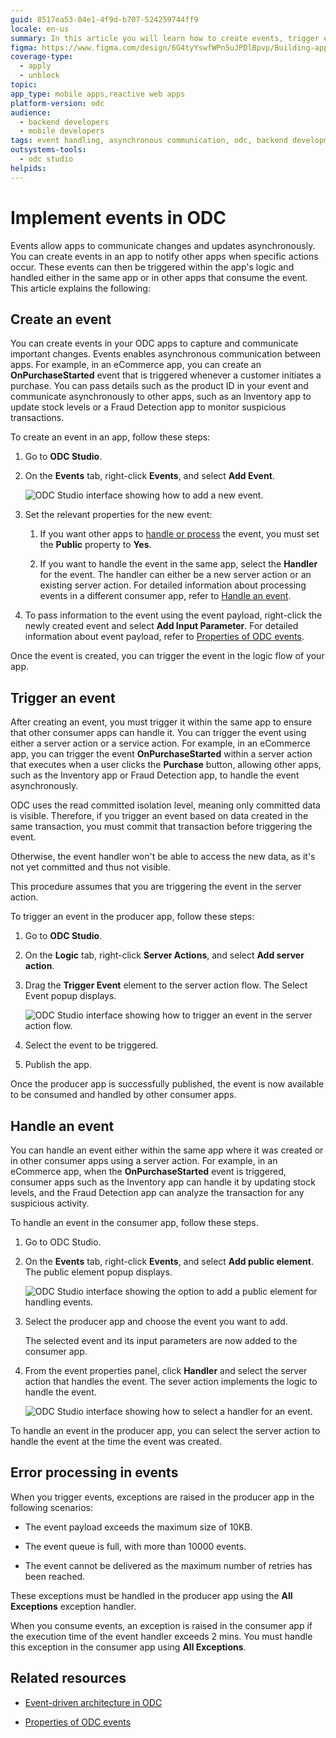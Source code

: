```yaml
---
guid: 8517ea53-04e1-4f9d-b707-524259744ff9
locale: en-us
summary: In this article you will learn how to create events, trigger events, and handle events
figma: https://www.figma.com/design/6G4tyYswfWPn5uJPDlBpvp/Building-apps?node-id=3213-21341
coverage-type:
  - apply
  - unblock
topic:
app_type: mobile apps,reactive web apps
platform-version: odc
audience:
  - backend developers
  - mobile developers
tags: event handling, asynchronous communication, odc, backend development, mobile development
outsystems-tools:
  - odc studio
helpids:
---
```

# Implement events in ODC

Events allow apps to communicate changes and updates asynchronously. You can create events in an app to notify other apps when specific actions occur. These events can then be triggered within the app's logic and handled either in the same app or in other apps that consume the event. This article explains the following:

## Create an event

You can create events in your ODC apps to capture and communicate important changes. Events enables asynchronous communication between apps. For example, in an eCommerce app, you can create an **OnPurchaseStarted** event that is triggered whenever a customer initiates a purchase. You can pass details such as the product ID in your event and communicate asynchronously to other apps, such as an Inventory app to update stock levels or a Fraud Detection app to monitor suspicious transactions.

To create an event in an app, follow these steps:

1. Go to **ODC Studio**.

1. On the **Events** tab, right-click **Events**, and select **Add Event**.
   
   ![ODC Studio interface showing how to add a new event.](images/create-event-odcs.png "Create Event in ODC Studio")

2. Set the relevant properties for the new event:

   1. If you want other apps to [handle or process](backend-events.md#publishersubscriber-model) the event, you must set the **Public** property to **Yes**.

   2. If you want to handle the event in the same app, select the **Handler** for the event. The handler can either be a new server action or an existing server action. For detailed information about processing events in a different consumer app, refer to [Handle an event](#handle-an-event).

3. To pass information to the event using the event payload, right-click the newly created event and select **Add Input Parameter**. For detailed information about event payload, refer to [Properties of ODC events](events-properties.md).

Once the event is created, you can trigger the event in the logic flow of your app.

## Trigger an event

After creating an event, you must trigger it within the same app to ensure that other consumer apps can handle it. You can trigger the event using either a server action or a service action. For example, in an eCommerce app, you can trigger the event **OnPurchaseStarted** within a server action that executes when a user clicks the **Purchase** button, allowing other apps, such as the Inventory app or Fraud Detection app, to handle the event asynchronously.

<div class="info" markdown="1">

ODC uses the read committed isolation level, meaning only committed data is visible. Therefore, if you trigger an event based on data created in the same transaction, you must commit that transaction before triggering the event. 

Otherwise, the event handler won't be able to access the new data, as it's not yet committed and thus not visible.

</div>

This procedure assumes that you are triggering the event in the server action.

To trigger an event in the producer app, follow these steps:

1. Go to **ODC Studio**.

1. On the **Logic** tab, right-click **Server Actions**, and select **Add server action**.

1. Drag the **Trigger Event** element to the server action flow. The Select Event popup displays.

    ![ODC Studio interface showing how to trigger an event in the server action flow.](images/trigger-event-odcs.png "Trigger Event in ODC Studio")

1. Select the event to be triggered.

1. Publish the app.

Once the producer app is successfully published, the event is now available to be consumed and handled by other consumer apps.

## Handle an event

You can handle an event either within the same app where it was created or in other consumer apps using a server action. For example, in an eCommerce app, when the **OnPurchaseStarted** event is triggered, consumer apps such as the Inventory app can handle it by updating stock levels, and the Fraud Detection app can analyze the transaction for any suspicious activity.

To handle an event in the consumer app, follow these steps.

1. Go to ODC Studio.

1. On the **Events** tab, right-click **Events**, and select **Add public element**. The public element popup displays.

    ![ODC Studio interface showing the option to add a public element for handling events.](images/add-public-element-odcs.png "Add Public Element in ODC Studio")

1. Select the producer app and choose the event you want to add.

    The selected event and its input parameters are now added to the consumer app. 

2. From the event properties panel, click **Handler** and select the server action that handles the event. The sever action implements the logic to handle the event.

    ![ODC Studio interface showing how to select a handler for an event.](images/handle-event-odcs.png "Handle Event in ODC Studio")

To handle an event in the producer app, you can select the server action to handle the event at the time the event was created.

## Error processing in events

When you trigger events, exceptions are raised in the producer app in the following scenarios:

* The event payload exceeds the maximum size of 10KB.

* The event queue is full, with more than 10000 events.

* The event cannot be delivered as the maximum number of retries has been reached.

These exceptions must be handled in the producer app using the **All Exceptions** exception handler.

When you consume events, an exception is raised in the consumer app if the execution time of the event handler exceeds 2 mins. You must handle this exception in the consumer app using **All Exceptions**.

## Related resources

* [Event-driven architecture in ODC](backend-events.md)

* [Properties of ODC events](events-properties.md)
